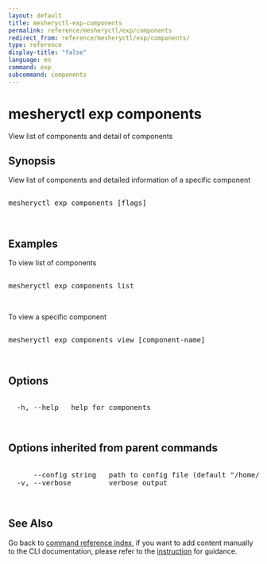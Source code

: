 ```yaml
---
layout: default
title: mesheryctl-exp-components
permalink: reference/mesheryctl/exp/components
redirect_from: reference/mesheryctl/exp/components/
type: reference
display-title: "false"
language: en
command: exp
subcommand: components
---
```


# mesheryctl exp components

View list of components and detail of components

## Synopsis

View list of components and detailed information of a specific component

<pre class='codeblock-pre'>
<div class='codeblock'>
mesheryctl exp components [flags]

</div>
</pre>

## Examples

To view list of components

<pre class='codeblock-pre'>
<div class='codeblock'>
mesheryctl exp components list

</div>
</pre>

To view a specific component

<pre class='codeblock-pre'>
<div class='codeblock'>
mesheryctl exp components view [component-name]

</div>
</pre>

## Options

<pre class='codeblock-pre'>
<div class='codeblock'>
  -h, --help   help for components

</div>
</pre>

## Options inherited from parent commands

<pre class='codeblock-pre'>
<div class='codeblock'>
      --config string   path to config file (default "/home/runner/.meshery/config.yaml")
  -v, --verbose         verbose output

</div>
</pre>

## See Also

Go back to [command reference index](/reference/mesheryctl/), if you want to add content manually to the CLI documentation, please refer to the [instruction](/project/contributing/contributing-cli#preserving-manually-added-documentation) for guidance.
